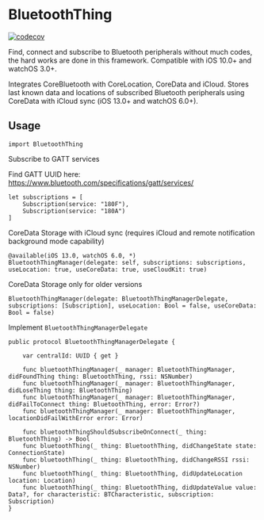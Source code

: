 # BluetoothThing

[![codecov](https://codecov.io/gh/antoniokly/BluetoothThing/branch/master/graph/badge.svg?token=3XY446W8S5)](https://codecov.io/gh/antoniokly/BluetoothThing)

Find, connect and subscribe to Bluetooth peripherals without much codes, the hard works are done in this framework. Compatible with iOS 10.0+ and watchOS 3.0+.

Integrates CoreBluetooth with CoreLocation, CoreData and iCloud. Stores last known data and locations of subscribed Bluetooth peripherals using CoreData with iCloud sync (iOS 13.0+ and watchOS 6.0+).

## Usage

```
import BluetoothThing  
```

Subscribe to GATT services

Find GATT UUID here: https://www.bluetooth.com/specifications/gatt/services/
```
let subscriptions = [
    Subscription(service: "180F"),
    Subscription(service: "180A")
]
```

CoreData Storage with iCloud sync (requires iCloud and remote notification background mode capability)
```
@available(iOS 13.0, watchOS 6.0, *)
BluetoothThingManager(delegate: self, subscriptions: subscriptions, useLocation: true, useCoreData: true, useCloudKit: true)
```

CoreData Storage only for older versions
```
BluetoothThingManager(delegate: BluetoothThingManagerDelegate, subscriptions: [Subscription], useLocation: Bool = false, useCoreData: Bool = false)
```

Implement `BluetoothThingManagerDelegate`
```
public protocol BluetoothThingManagerDelegate {
    
    var centralId: UUID { get }
    
    func bluetoothThingManager(_ manager: BluetoothThingManager, didFoundThing thing: BluetoothThing, rssi: NSNumber)
    func bluetoothThingManager(_ manager: BluetoothThingManager, didLoseThing thing: BluetoothThing)
    func bluetoothThingManager(_ manager: BluetoothThingManager, didFailToConnect thing: BluetoothThing, error: Error?)
    func bluetoothThingManager(_ manager: BluetoothThingManager, locationDidFailWithError error: Error)
    
    func bluetoothThingShouldSubscribeOnConnect(_ thing: BluetoothThing) -> Bool
    func bluetoothThing(_ thing: BluetoothThing, didChangeState state: ConnectionState)
    func bluetoothThing(_ thing: BluetoothThing, didChangeRSSI rssi: NSNumber)
    func bluetoothThing(_ thing: BluetoothThing, didUpdateLocation location: Location)
    func bluetoothThing(_ thing: BluetoothThing, didUpdateValue value: Data?, for characteristic: BTCharacteristic, subscription: Subscription)
}
```
